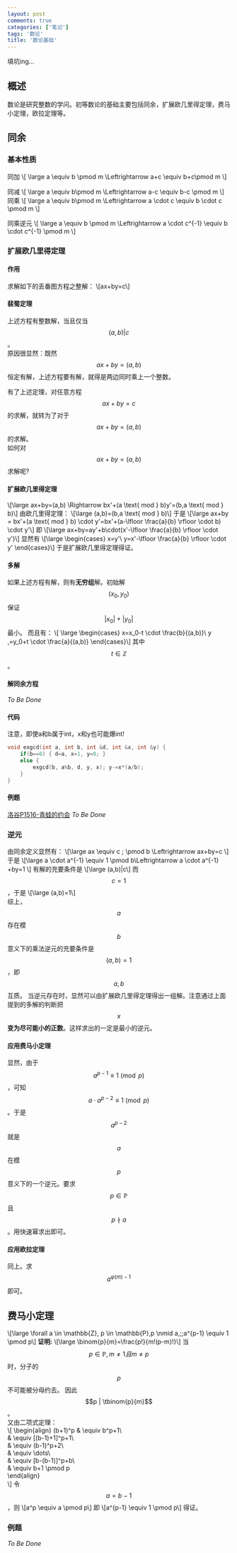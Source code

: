```yaml
---
layout: post
comments: true
categories: ['笔记']
tags: '数论'
title: '数论基础'
---
```


填坑ing...

## 概述
数论是研究整数的学问。初等数论的基础主要包括同余，扩展欧几里得定理，费马小定理，欧拉定理等。
<!--more-->
## 同余
### 基本性质
同加
\\[ \large a \equiv b \pmod m \Leftrightarrow a+c \equiv b+c\pmod m \\]

同减
\\[ \large a \equiv b\pmod m \Leftrightarrow a-c \equiv b-c \pmod m \\]
同乘
\\[ \large a \equiv b\pmod m \Leftrightarrow  a \cdot c \equiv b \cdot c \pmod m \\]

同乘逆元
\\[ \large a \equiv b \pmod m \Leftrightarrow a \cdot c^{-1} \equiv b \cdot c^{-1} \pmod m \\]
### 扩展欧几里得定理
#### 作用
求解如下的丢番图方程之整解：
\\[ax+by=c\\]
#### 裴蜀定理
上述方程有整数解，当且仅当$$(a,b)|c$$。     
原因很显然：既然 $$ax+by=(a,b)$$ 恒定有解，上述方程要有解，就得是两边同时乘上一个整数。  

有了上述定理，对任意方程 $$ax+by=c$$ 的求解，就转为了对于 $$ax+by=(a,b)$$ 的求解。     
如何对 $$ax+by=(a,b)$$ 求解呢?
#### 扩展欧几里得定理
\\[\large ax+by=(a,b) \Rightarrow bx'+(a \text{ mod } b)y'=(b,a \text{ mod } b)\\]
由欧几里得定理：
\\[\large (a,b)=(b,a \text{ mod } b)\\]
于是
\\[\large ax+by = bx'+(a \text{ mod } b) \cdot y'=bx'+(a-\lfloor \frac{a}{b} \rfloor \cdot b) \cdot y'\\]
即
\\[\large ax+by=ay'+b\cdot(x'-\lfloor \frac{a}{b} \rfloor \cdot y')\\]
显然有
\\[\large \begin{cases} x=y'\\ y=x'-\lfloor \frac{a}{b} \rfloor \cdot y' \end{cases}\\]
于是扩展欧几里得定理得证。
#### 多解
如果上述方程有解，则有**无穷组**解。初始解 $$(x_0,y_0)$$ 保证 $$|x_0|+|y_0|$$ 最小。
而且有：
\\[ \large \begin{cases} x=x_0-t \cdot \frac{b}{(a,b)}\\ y \,=y_0+t \cdot \frac{a}{(a,b)} \end{cases}\\]
其中$$ t \in \mathbb{Z}$$。
#### 解同余方程
*To Be Done*
#### 代码
注意，即使a和b属于int，x和y也可能爆int!
```cpp
void exgcd(int a, int b, int &d, int &x, int &y) {
	if(b==0) { d=a, x=1, y=0; }
	else {
		exgcd(b, a%b, d, y, x); y-=x*(a/b);
	}
}
```

#### 例题
[洛谷P1516-青蛙的约会](https://www.luogu.org/problemnew/show/P1516)
*To Be Done*
### 逆元
由同余定义显然有：
\\[\large ax \equiv c \; \pmod b \Leftrightarrow ax+by=c \\]
于是
\\[\large a \cdot a^{-1} \equiv 1 \pmod b\Leftrightarrow a \cdot a^{-1} +by=1 \\]
有解的充要条件是
\\[\large (a,b)|c\\]
而$$c=1$$，于是
\\[\large (a,b)=1\\]     
综上，$$a$$ 存在模 $$b$$ 意义下的乘法逆元的充要条件是$$(a,b)=1$$，即 $$a,b$$ 互质。
当逆元存在时，显然可以由扩展欧几里得定理得出一组解。注意通过上面提到的多解的判断把 $$x$$ **变为尽可能小的正数**。这样求出的一定是最小的逆元。
#### 应用费马小定理
显然，由于$$a^{p-1} \equiv 1 \pmod p$$，可知$$a \cdot a^{p-2} \equiv 1 \pmod p$$。于是$$a^{p-2}$$就是$$a$$在模$$p$$意义下的一个逆元。要求$$p \in \mathbb{P}$$且$$p \nmid a$$。用快速幂求出即可。
#### 应用欧拉定理
同上。求$$a^{\varphi(m)-1}$$即可。

## 费马小定理
\\[\large \forall a \in \mathbb{Z}, p \in \mathbb{P},p \nmid a,\;\;a^{p-1} \equiv 1 \pmod p\\]
**证明:**
\\[\large \binom{p}{m}=\frac{p!}{m!(p-m)!}\\]
当$$p \in \mathbb{P}, m \neq 1且m \neq p$$时，分子的$$p$$不可能被分母约去。
 因此$$p | \tbinom{p}{m}$$。           
 又由二项式定理：          
 \\[
\begin{align} 
(b+1)^p & \equiv b^p+1\\     
 & \equiv [(b-1)+1]^p+1\\     
 & \equiv (b-1)^p+2\\     
 & \equiv \dots\\     
 & \equiv [b-(b-1)]^p+b\\     
 & \equiv b+1  \pmod p     
\end{align}  
 \\]
令$$a=b-1$$，则
\\[a^p \equiv a \pmod p\\]
即
\\[a^{p-1} \equiv 1 \pmod p\\]
得证。
### 例题
*To Be Done*
